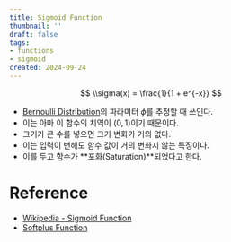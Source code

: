 ```yaml
---
title: Sigmoid Function
thumbnail: ''
draft: false
tags:
- functions
- sigmoid
created: 2024-09-24
---
```


$$
\\sigma(x) = \frac{1}{1 + e^{-x}}
$$

* [Bernoulli Distribution](../Statistics/Bernoulli%20Distribution.md)의 파라미터 $\phi$를 추정할 때 쓰인다.
* 이는 아마 이 함수의 치역이 $(0, 1)$이기 때문이다.
* 크기가 큰 수를 넣으면 크기 변화가 거의 없다.
* 이는 입력이 변해도 함수 값이 거의 변화지 않는 특징이다.
* 이를 두고 함수가 \*\*포화(Saturation)\*\*되었다고 한다.

# Reference

* [Wikipedia - Sigmoid Function](https://en.wikipedia.org/wiki/Sigmoid_function)
* [Softplus Function](Softplus%20Function.md)
